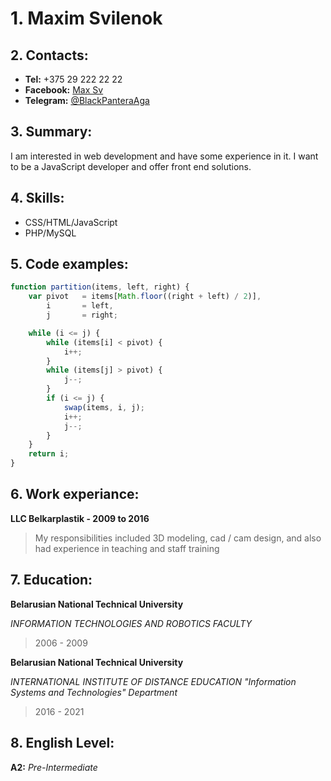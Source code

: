 # 1. Maxim Svilenok

## 2. Contacts:
  * **Tel:** +375 29 222 22 22  
  * **Facebook:** [Max Sv](https://www.facebook.com/max.sv.96)
  * **Telegram:** [@BlackPanteraAga](https://t.me/BlackPanteraAga)

## 3. Summary:
I am interested in web development and have some experience in it.
I want to be a JavaScript developer and offer front end solutions.

## 4. Skills:
  * CSS/HTML/JavaScript
  * PHP/MySQL

## 5. Code examples:
```javascript
function partition(items, left, right) {
    var pivot   = items[Math.floor((right + left) / 2)],
        i       = left,
        j       = right;

    while (i <= j) {
        while (items[i] < pivot) {
            i++;
        }
        while (items[j] > pivot) {
            j--;
        }
        if (i <= j) {
            swap(items, i, j);
            i++;
            j--;
        }
    }
    return i;
}
```

## 6. Work experiance:
**LLC Belkarplastik - 2009 to 2016**
>My responsibilities included 3D modeling, cad / cam design, and also had experience in teaching and staff training 

## 7. Education: 
**Belarusian National Technical University**

*INFORMATION TECHNOLOGIES AND ROBOTICS FACULTY*
>2006 - 2009

**Belarusian National Technical University**

*INTERNATIONAL INSTITUTE OF DISTANCE EDUCATION*
*"Information Systems and Technologies" Department*
>2016 - 2021

## 8. English Level:
**A2:** *Pre-Intermediate*